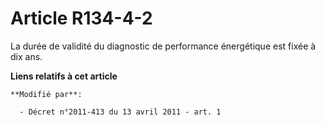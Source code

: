 # Article R134-4-2

La durée de validité du diagnostic de performance énergétique est fixée à dix ans.

**Liens relatifs à cet article**

	**Modifié par**:

	  - Décret n°2011-413 du 13 avril 2011 - art. 1
